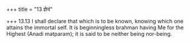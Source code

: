 +++
title = "13 ज्ञेयं"

+++
13.13 I shall declare that which is to be known, knowing which one
attains the immortal self. It is beginningless brahman having Me for the
Highest (Anadi matparam); it is said to be neither being nor-being.
